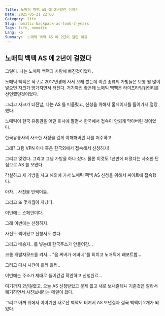 ```yaml
---
Title: 노매틱 백팩 AS 에 2년걸린 이야기
Date: 2025-05-21 22:00
Category: life
Slug: nomatic-backpack-as-took-2-years
Tags: life, nomatic
Lang: ko
Summary:  노매틱 백팩 AS 에 2년이 걸린 이유
---
```


## 노매틱 백팩 AS 에 2년이 걸렸다

그렇다. 나는 노매틱 백팩과 사랑에 빠진것이었다.

노매틱 백팩은 직구로 2017년경에 사서 오래 썼는데 이런 종류의 가방들은 보통 뭘 많이 넣으면 자크가 망가지면서 터진다.
거기까진 좋은데 노매틱 백팩은 라이프타임워런티를 선언했던것이었다. 

그리고 자크가 터진날, 나는 AS 를 떠올렸고, 신청을 위해서 홈페이지를 들어가서 절망했다.

노매틱이 한국 유통권을 어떤 회사에 팔면서 한국에서 접속이 안되게 막아버린 것이었다.

한국유통사의 사소한 사정을 깊게 이해해버린 나를 저주하고.

그래? 그럼 VPN 이나 혹은 한국외에서 접속해서 신청하자!

그리고 잊었다. 그리고 그냥 가방을 하나 샀다. 물론 이것도 1년만에 터졌다는 사소한 단점으로 AS 를 보냈다.

각설하고 새 가방을 사고 해외에 가서 노매틱 팩백 AS 신청을 위해서 싸이트에 접속했다.

아차... 사진을 안찍어둠..

그리고 또 몇개월이 지났다.

이번에는 스페인이다.

그래 이번에는 신청하자.

사진도 찍어뒀고 신청서도 썼다.

그리고 배송지.. 를 넣는데 한국주소가 안들어감...

크롬 개발자모드를 켜서... "음 써버가 에바네"를 외치고 노매틱에 레포트함...

그리고 다시 시간이 흘러 흘러..

이번에는 주소가 제대로 들어간걸 확인하고 신청완료...

여기까지 2년걸렸고, 오늘 AS 신청받았고 문제 없고 새로 보내줄테니 기존것은 잘라서 폐기하면서 사진보내라는 메일이 왔다.

그리고 아까 위에서 이야기한 새로산 백팩도 터져서 AS 보낸결과 결국 백팩이 2개가 되었다.
